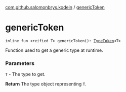 [com.github.salomonbrys.kodein](index.md) / [genericToken](.)

# genericToken

`inline fun <reified T> genericToken(): `[`TypeToken`](-type-token/index.md)`<T>`

Function used to get a generic type at runtime.

### Parameters

`T` - The type to get.

**Return**
The type object representing `T`.

